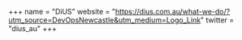 +++
name = "DiUS"
website = "https://dius.com.au/what-we-do/?utm_source=DevOpsNewcastle&utm_medium=Logo_Link"
twitter = "dius_au"
+++